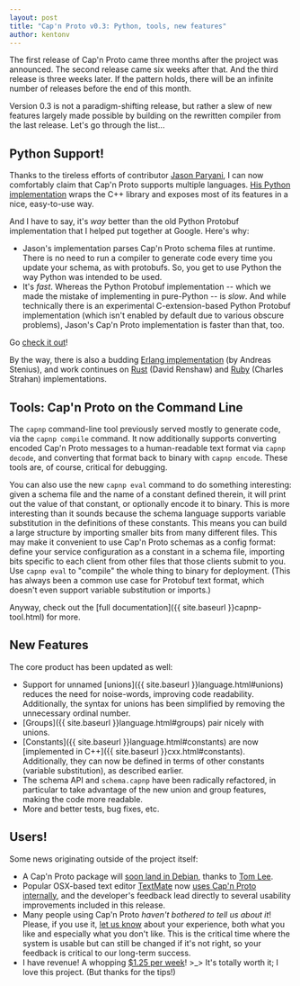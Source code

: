 ```yaml
---
layout: post
title: "Cap'n Proto v0.3: Python, tools, new features"
author: kentonv
---
```


The first release of Cap'n Proto came three months after the project was announced.  The second
release came six weeks after that.  And the third release is three weeks later.  If the pattern
holds, there will be an infinite number of releases before the end of this month.

Version 0.3 is not a paradigm-shifting release, but rather a slew of new features largely made
possible by building on the rewritten compiler from the last release.  Let's go through the
list...

## Python Support!

Thanks to the tireless efforts of contributor [Jason Paryani](https://github.com/jparyani), I can
now comfortably claim that Cap'n Proto supports multiple languages.  [His Python
implementation](http://jparyani.github.io/pycapnp/) wraps the C++ library and exposes
most of its features in a nice, easy-to-use way.

And I have to say, it's _way_ better than the old Python Protobuf implementation that I helped put
together at Google.  Here's why:

* Jason's implementation parses Cap'n Proto schema files at runtime.  There is no need to run a
  compiler to generate code every time you update your schema, as with protobufs.  So, you get
  to use Python the way Python was intended to be used.
* It's _fast_.  Whereas the Python Protobuf implementation -- which we made the mistake of
  implementing in pure-Python -- is _slow_.  And while technically there is an experimental
  C-extension-based Python Protobuf implementation (which isn't enabled by default due to various
  obscure problems), Jason's Cap'n Proto implementation is faster than that, too.

Go [check it out](http://jparyani.github.io/pycapnp/)!

By the way, there is also a budding [Erlang implementation](http://ecapnp.astekk.se/)
(by Andreas Stenius), and work
continues on [Rust](https://github.com/dwrensha/capnproto-rust) (David Renshaw) and
[Ruby](https://github.com/cstrahan/capnp-ruby) (Charles Strahan) implementations.

## Tools: Cap'n Proto on the Command Line

The `capnp` command-line tool previously served mostly to generate code, via the `capnp compile`
command.  It now additionally supports converting encoded Cap'n Proto messages to a human-readable
text format via `capnp decode`, and converting that format back to binary with `capnp encode`.
These tools are, of course, critical for debugging.

You can also use the new `capnp eval` command to do something interesting: given a schema file and
the name of a constant defined therein, it will print out the value of that constant, or optionally
encode it to binary.  This is more interesting than it sounds because the schema language supports
variable substitution in the definitions of these constants.  This means you can build a large
structure by importing smaller bits from many different files.  This may make it convenient to
use Cap'n Proto schemas as a config format: define your service configuration as a constant in
a schema file, importing bits specific to each client from other files that those clients submit
to you.  Use `capnp eval` to "compile" the whole thing to binary for deployment.  (This has always
been a common use case for Protobuf text format, which doesn't even support variable substitution
or imports.)

Anyway, check out the [full documentation]({{ site.baseurl }}capnp-tool.html) for
more.

## New Features

The core product has been updated as well:

* Support for unnamed [unions]({{ site.baseurl }}language.html#unions) reduces the
  need for noise-words, improving code readability.  Additionally, the syntax for unions has been
  simplified by removing the unnecessary ordinal number.
* [Groups]({{ site.baseurl }}language.html#groups) pair nicely with unions.
* [Constants]({{ site.baseurl }}language.html#constants) are now
  [implemented in C++]({{ site.baseurl }}cxx.html#constants).  Additionally, they
  can now be defined in terms of other constants (variable substitution), as described earlier.
* The schema API and `schema.capnp` have been radically refactored, in particular to take advantage
  of the new union and group features, making the code more readable.
* More and better tests, bug fixes, etc.

## Users!

Some news originating outside of the project itself:

* A Cap'n Proto package will
  [soon land in Debian](http://ftp-master.debian.org/new/capnproto_0.2.1-1.html), thanks to
  [Tom Lee](https://github.com/thomaslee).
* Popular OSX-based text editor [TextMate](http://macromates.com/) now
  [uses Cap'n Proto internally](https://github.com/textmate/textmate/commit/5c02b4ff5cc0c7c319d3d4f127c8ee19b81f80b7),
  and the developer's feedback lead directly to several usability improvements included in this
  release.
* Many people using Cap'n Proto _haven't bothered to tell us about it_!  Please, if you use it,
  [let us know](https://groups.google.com/group/capnproto) about your experience, both what you like
  and especially what you don't like.  This is the critical time where the system is usable but
  can still be changed if it's not right, so your feedback is critical to our long-term success.
* I have revenue!  A whopping [$1.25 per week](https://www.gittip.com/kentonv/)!  >_>  It's
  totally worth it; I love this project.  (But thanks for the tips!)
